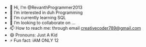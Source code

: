 - 👋 Hi, I’m @RevanthProgrammer2013
- 👀 I’m interested in duh Programming
- 🌱 I’m currently learning SQL
- 💞️ I’m looking to collaborate on ...
- 📫 How to reach me: through email creativecoder789@gmail.com
- 😄 Pronouns: Just A Kid
- ⚡ Fun fact: iAM ONLY 12

<!---
RevanthProgrammer2013/RevanthProgrammer2013 is a ✨ special ✨ repository because its `README.md` (this file) appears on your GitHub profile.
You can click the Preview link to take a look at your changes.
--->
